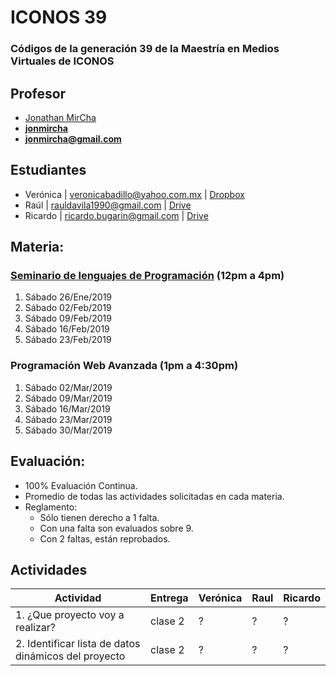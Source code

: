 # ICONOS 39

### Códigos de la generación 39 de la Maestría en Medios Virtuales de ICONOS

## Profesor

* [Jonathan MirCha](http://jonmircha.com)
* **[jonmircha](https://youtube.com/jonmircha)**
* **[jonmircha@gmail.com](mailto:jonmircha@gmail.com)**

## Estudiantes

* Verónica | veronicabadillo@yahoo.com.mx | [Dropbox](https://www.dropbox.com/scl/fo/ydytw5pptf74mzxm74acz/AABib7kEy3aM8hFmCp_J1mXia?dl=0&oref=e&r=AA3gj3pX_XLDg8uu70fxK9Kdcfch94Hal5p2dEoqos1aLCfMahDMsZUaHNweBnABnjCpP0wIbuKA_kDo72dIJKOlFZgiB7ocjEMBN_s6uF5oPt771gDimyyVpY1_F-saXGmvnHb_bIj1JALX9K0hGp0shlm7QM-iArWcMm9VvAruoHEFvnMoWy6ZG4CxcuUNy9w)
* Raúl | rauldavila1990@gmail.com | [Drive](https://drive.google.com/drive/folders/16xo4pVkZfGKe-9gGwhZ_oYXJSfuKqKT_)
* Ricardo | ricardo.bugarin@gmail.com | [Drive]()

## Materia:

### [Seminario de lenguajes de Programación](https://docs.google.com/spreadsheets/d/1FEzpb9huP8eOFmXpeFGWlGmLXqZf64H6fjn517czTfg/) (12pm a 4pm)

1. Sábado 26/Ene/2019
1. Sábado 02/Feb/2019
1. Sábado 09/Feb/2019
1. Sábado 16/Feb/2019
1. Sábado 23/Feb/2019

### Programación Web Avanzada (1pm a 4:30pm)

1. Sábado 02/Mar/2019
1. Sábado 09/Mar/2019
1. Sábado 16/Mar/2019
1. Sábado 23/Mar/2019
1. Sábado 30/Mar/2019

## Evaluación:

* 100% Evaluación Continua.
* Promedio de todas las actividades solicitadas en cada materia.
* Reglamento:
  * Sólo tienen derecho a 1 falta.
  * Con una falta son evaluados sobre 9.
  * Con 2 faltas, están reprobados.


## Actividades

| Actividad | Entrega | Verónica | Raul | Ricardo |
| -- | -- | -- | -- | -- |
| 1. ¿Que proyecto voy a realizar? | clase 2 | ? | ? | ? |
| 2. Identificar lista de datos dinámicos del proyecto | clase 2 | ? | ? | ? |
